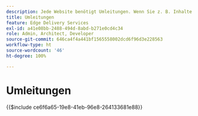 ```yaml
---
description: Jede Website benötigt Umleitungen. Wenn Sie z. B. Inhalte verschieben oder löschen, möchten Sie, dass Benutzende diese oder den nächst besten Inhalt finden können. Weitere Informationen zum Löschen von Inhalten finden Sie im Dokument „Verfassen und Veröffentlichen von Inhalten“.
title: Umleitungen
feature: Edge Delivery Services
exl-id: a41e08bb-2488-494d-8abd-b271e0cd4c34
role: Admin, Architect, Developer
source-git-commit: 646ca4f4a441bf1565558002dcd6f96d3e228563
workflow-type: ht
source-wordcount: '46'
ht-degree: 100%

---
```


# Umleitungen

{{$include ce6f6a65-19e8-41eb-96e8-264133681e88}}
